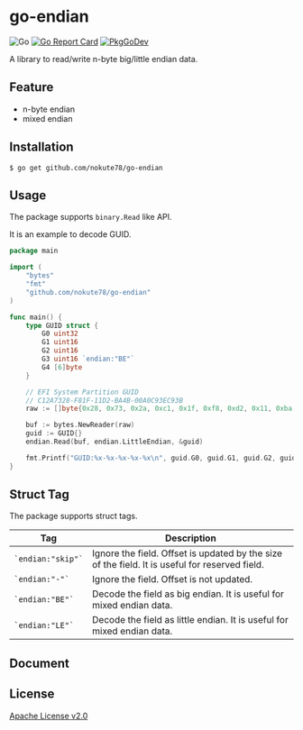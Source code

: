 # go-endian

![Go](https://github.com/nokute78/go-endian/workflows/Go/badge.svg)
[![Go Report Card](https://goreportcard.com/badge/github.com/nokute78/go-endian)](https://goreportcard.com/report/github.com/nokute78/go-endian)
[![PkgGoDev](https://pkg.go.dev/badge/github.com/nokute78/go-endian)](https://pkg.go.dev/github.com/nokute78/go-endian)

A library to read/write n-byte big/little endian data.

## Feature

* n-byte endian 
* mixed endian

## Installation

```
$ go get github.com/nokute78/go-endian
```

## Usage

The package supports `binary.Read` like API.

It is an example to decode GUID.
```go
package main

import (
	"bytes"
	"fmt"
	"github.com/nokute78/go-endian"
)

func main() {
	type GUID struct {
		G0 uint32
		G1 uint16
		G2 uint16
		G3 uint16 `endian:"BE"`
		G4 [6]byte
	}

	// EFI System Partition GUID
	// C12A7328-F81F-11D2-BA4B-00A0C93EC93B
	raw := []byte{0x28, 0x73, 0x2a, 0xc1, 0x1f, 0xf8, 0xd2, 0x11, 0xba, 0x4b, 0x00, 0xa0, 0xc9, 0x3e, 0xc9, 0x3b}

	buf := bytes.NewReader(raw)
	guid := GUID{}
	endian.Read(buf, endian.LittleEndian, &guid)

	fmt.Printf("GUID:%x-%x-%x-%x-%x\n", guid.G0, guid.G1, guid.G2, guid.G3, guid.G4)
}
```

## Struct Tag

The package supports struct tags.

|Tag|Description|
|---|-----------|
|`` `endian:"skip"` ``|Ignore the field. Offset is updated by the size of the field. It is useful for reserved field.|
|`` `endian:"-"` `` |Ignore the field. Offset is not updated.|
|`` `endian:"BE"` ``|Decode the field as big endian. It is useful for mixed endian data.|
|`` `endian:"LE"` ``|Decode the field as little endian. It is useful for mixed endian data.|


## Document


## License

[Apache License v2.0](https://www.apache.org/licenses/LICENSE-2.0)